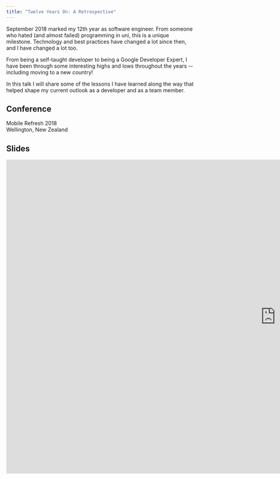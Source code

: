 ```yaml
---
title: "Twelve Years On: A Retrospective"
---
```


September 2018 marked my 12th year as software engineer. From someone who hated (and almost failed) programming in uni, this is a unique milestone. Technology and best practices have changed a lot since then, and I have changed a lot too.

From being a self-taught developer to being a Google Developer Expert, I have been through some interesting highs and lows throughout the years -- including moving to a new country!

In this talk I will share some of the lessons I have learned along the way that helped shape my current outlook as a developer and as a team member.


## Conference
Mobile Refresh 2018  
Wellington, New Zealand

## Slides
<div class="responsive-embed responsive-embed-16by9">
  <iframe src="https://docs.google.com/presentation/d/e/2PACX-1vTY4TIzw1bbwSQIrqPiiA-vxWnaRPgbk6q_aXnxqwlQaTnkOJRSKltFCe6yk1m8qN4GGmrQ8zpvg4oi/embed?start=false&loop=false&delayms=3000" frameborder="0" width="1440" height="839" allowfullscreen="true" mozallowfullscreen="true" webkitallowfullscreen="true"></iframe>
</div>


